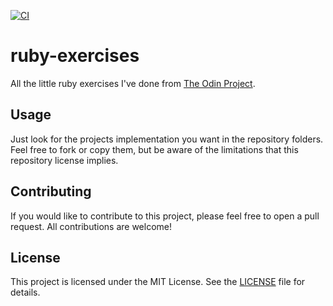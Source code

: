 [![CI](https://github.com/olooeez/ruby-exercises/actions/workflows/ci.yml/badge.svg)](https://github.com/olooeez/ruby-exercises/actions/workflows/ci.yml)

# ruby-exercises

All the little ruby exercises I've done from [The Odin Project](https://www.theodinproject.com).

## Usage

Just look for the projects implementation you want in the repository folders. Feel free to fork or copy them, but be aware of the limitations that this repository license implies.

## Contributing

If you would like to contribute to this project, please feel free to open a pull request. All contributions are welcome!

## License

This project is licensed under the MIT License. See the [LICENSE](https://github.com/olooeez/ruby-exercises/blob/main/LICENSE) file for details.
